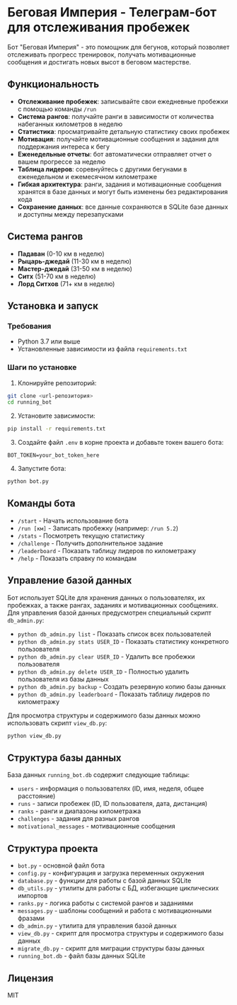 # Беговая Империя - Телеграм-бот для отслеживания пробежек

Бот "Беговая Империя" - это помощник для бегунов, который позволяет отслеживать прогресс тренировок, получать мотивационные сообщения и достигать новых высот в беговом мастерстве.

## Функциональность

- **Отслеживание пробежек**: записывайте свои ежедневные пробежки с помощью команды `/run`
- **Система рангов**: получайте ранги в зависимости от количества набеганных километров в неделю
- **Статистика**: просматривайте детальную статистику своих пробежек
- **Мотивация**: получайте мотивационные сообщения и задания для поддержания интереса к бегу
- **Еженедельные отчеты**: бот автоматически отправляет отчет о вашем прогрессе за неделю
- **Таблица лидеров**: соревнуйтесь с другими бегунами в еженедельном и ежемесячном километраже
- **Гибкая архитектура**: ранги, задания и мотивационные сообщения хранятся в базе данных и могут быть изменены без редактирования кода
- **Сохранение данных**: все данные сохраняются в SQLite базе данных и доступны между перезапусками

## Система рангов

- **Падаван** (0-10 км в неделю)
- **Рыцарь-джедай** (11-30 км в неделю)
- **Мастер-джедай** (31-50 км в неделю)
- **Ситх** (51-70 км в неделю)
- **Лорд Ситхов** (71+ км в неделю)

## Установка и запуск

### Требования

- Python 3.7 или выше
- Установленные зависимости из файла `requirements.txt`

### Шаги по установке

1. Клонируйте репозиторий:
```bash
git clone <url-репозитория>
cd running_bot
```

2. Установите зависимости:
```bash
pip install -r requirements.txt
```

3. Создайте файл `.env` в корне проекта и добавьте токен вашего бота:
```
BOT_TOKEN=your_bot_token_here
```

4. Запустите бота:
```bash
python bot.py
```

## Команды бота

- `/start` - Начать использование бота
- `/run [км]` - Записать пробежку (например: `/run 5.2`)
- `/stats` - Посмотреть текущую статистику
- `/challenge` - Получить дополнительное задание
- `/leaderboard` - Показать таблицу лидеров по километражу
- `/help` - Показать справку по командам

## Управление базой данных

Бот использует SQLite для хранения данных о пользователях, их пробежках, а также рангах, заданиях и мотивационных сообщениях. Для управления базой данных предусмотрен специальный скрипт `db_admin.py`:

- `python db_admin.py list` - Показать список всех пользователей
- `python db_admin.py stats USER_ID` - Показать статистику конкретного пользователя
- `python db_admin.py clear USER_ID` - Удалить все пробежки пользователя
- `python db_admin.py delete USER_ID` - Полностью удалить пользователя из базы данных
- `python db_admin.py backup` - Создать резервную копию базы данных
- `python db_admin.py leaderboard` - Показать таблицу лидеров по километражу

Для просмотра структуры и содержимого базы данных можно использовать скрипт `view_db.py`:
```bash
python view_db.py
```

## Структура базы данных

База данных `running_bot.db` содержит следующие таблицы:

- `users` - информация о пользователях (ID, имя, неделя, общее расстояние)
- `runs` - записи пробежек (ID, ID пользователя, дата, дистанция)
- `ranks` - ранги и диапазоны километража
- `challenges` - задания для разных рангов
- `motivational_messages` - мотивационные сообщения

## Структура проекта

- `bot.py` - основной файл бота
- `config.py` - конфигурация и загрузка переменных окружения
- `database.py` - функции для работы с базой данных SQLite
- `db_utils.py` - утилиты для работы с БД, избегающие циклических импортов
- `ranks.py` - логика работы с системой рангов и заданиями
- `messages.py` - шаблоны сообщений и работа с мотивационными фразами
- `db_admin.py` - утилита для управления базой данных
- `view_db.py` - скрипт для просмотра структуры и содержимого базы данных
- `migrate_db.py` - скрипт для миграции структуры базы данных
- `running_bot.db` - файл базы данных SQLite

## Лицензия

MIT 